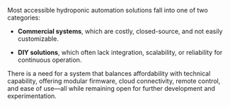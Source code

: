 Most accessible hydroponic automation solutions fall into one of two categories:

- **Commercial systems**, which are costly, closed-source, and not easily customizable.
    
- **DIY solutions**, which often lack integration, scalability, or reliability for continuous operation.
    

There is a need for a system that balances affordability with technical capability, offering modular firmware, cloud connectivity, remote control, and ease of use—all while remaining open for further development and experimentation.